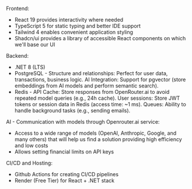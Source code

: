 Frontend:

- React 19 provides interactivity where needed
- TypeScript 5 for static typing and better IDE support
- Tailwind 4 enables convenient application styling
- Shadcn/ui provides a library of accessible React components on which we'll base our UI

Backend:

- .NET 8 (LTS)
- PostgreSQL - Structure and relationships: Perfect for user data, transactions, business logic. AI Integration: Support for pgvector (store embeddings from AI models and perform semantic search).
- Redis - API Cache: Store responses from OpenRouter.ai to avoid repeated model queries (e.g., 24h cache).
  User sessions: Store JWT tokens or session data in Redis (access time: ~1 ms).
  Queues: Ability to handle background tasks (e.g., sending emails).

AI - Communication with models through Openrouter.ai service:

- Access to a wide range of models (OpenAI, Anthropic, Google, and many others) that will help us find a solution providing high efficiency and low costs
- Allows setting financial limits on API keys

CI/CD and Hosting:

- Github Actions for creating CI/CD pipelines
- Render (Free Tier) for React + .NET stack
